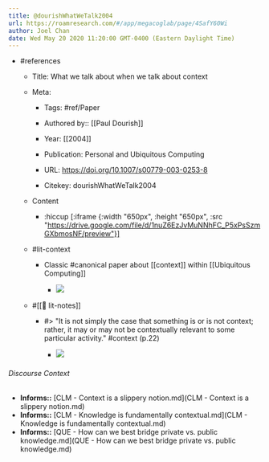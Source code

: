 ```yaml
---
title: @dourishWhatWeTalk2004
url: https://roamresearch.com/#/app/megacoglab/page/4SafY60Wi
author: Joel Chan
date: Wed May 20 2020 11:20:00 GMT-0400 (Eastern Daylight Time)
---
```


- #references

    - Title: What we talk about when we talk about context

    - Meta:

        - Tags: #ref/Paper

        - Authored by::  [[Paul Dourish]]

        - Year: [[2004]]

        - Publication: Personal and Ubiquitous Computing

        - URL: https://doi.org/10.1007/s00779-003-0253-8

        - Citekey: dourishWhatWeTalk2004

    - Content

        - :hiccup [:iframe {:width "650px", :height "650px", :src "https://drive.google.com/file/d/1nuZ6EzJvMuNNhFC_P5xPsSzmGXbmosNF/preview"}]

    - #lit-context

        - Classic #canonical paper about [[context]] within [[Ubiquitous Computing]]

            - ![](https://firebasestorage.googleapis.com/v0/b/firescript-577a2.appspot.com/o/imgs%2Fapp%2Fmegacoglab%2FjB4WPv_NGL.png?alt=media&token=cdbc182d-1e96-403b-91a3-133a24e209aa)

    - #[[📝 lit-notes]]

        - #> "It is not simply the case that something is or is not context; rather, it may or may not be contextually relevant to some particular activity." #context (p.22)

            - ![](https://firebasestorage.googleapis.com/v0/b/firescript-577a2.appspot.com/o/imgs%2Fapp%2Fmegacoglab%2Faqn80NOXrD.png?alt=media&token=45ba2059-7ef5-4a27-a3b9-4294e98e3352)

###### Discourse Context

- **Informs::** [CLM - Context is a slippery notion.md](CLM - Context is a slippery notion.md)
- **Informs::** [CLM - Knowledge is fundamentally contextual.md](CLM - Knowledge is fundamentally contextual.md)
- **Informs::** [QUE - How can we best bridge private vs. public knowledge.md](QUE - How can we best bridge private vs. public knowledge.md)

